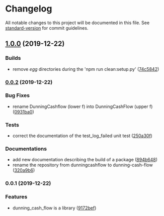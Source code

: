 # Changelog

All notable changes to this project will be documented in this file. See [standard-version](https://github.com/conventional-changelog/standard-version) for commit guidelines.

## [1.0.0](https://bitbucket.org/altf1be/dunning-cash-flow/compare/v0.0.2...v1.0.0) (2019-12-22)


### Builds

* remove *egg* directories during the 'npm run clean:setup.py' ([74c5842](https://bitbucket.org/altf1be/dunning-cash-flow/commit/74c584256dc0ad837d24e85179567479474b9276))

### [0.0.2](https://bitbucket.org/altf1be/dunning-cash-flow/compare/v0.0.1...v0.0.2) (2019-12-22)


### Bug Fixes

* rename DunningCashflow (lower f) into DunningCashFlow (upper f) ([0931ba0](https://bitbucket.org/altf1be/dunning-cash-flow/commit/0931ba0108e62ab58fe20ee9d8041a721e76ec26))


### Tests

* correct the documentation of the test_log_failed unit test ([250a30f](https://bitbucket.org/altf1be/dunning-cash-flow/commit/250a30f3a4fff675e9b1a73bc2e1286b338ca16c))


### Documentations

* add new documentation describing the build of a package ([894b648](https://bitbucket.org/altf1be/dunning-cash-flow/commit/894b648efb2a013cbcbdcc9f5728f77c9acf42bc))
* rename the repository from dunningcashflow to dunning-cash-flow ([320a9b6](https://bitbucket.org/altf1be/dunning-cash-flow/commit/320a9b6e02b72bea25ce0d8182cef9c722a89d57))

### 0.0.1 (2019-12-22)


### Features

* dunning_cash_flow is a library ([9172bef](https://bitbucket.org/altf1be/dunningcashflow/commit/9172bef9579270990bfbd4f092723356168b51cb))
